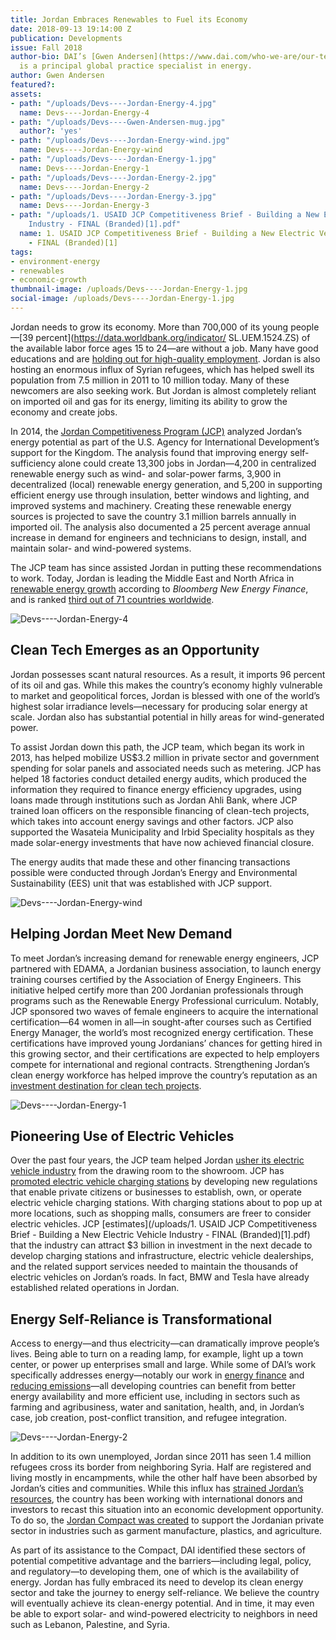 ```yaml
---
title: Jordan Embraces Renewables to Fuel its Economy
date: 2018-09-13 19:14:00 Z
publication: Developments
issue: Fall 2018
author-bio: DAI’s [Gwen Andersen](https://www.dai.com/who-we-are/our-team/gwen-andersen)
  is a principal global practice specialist in energy.
author: Gwen Andersen
featured?: 
assets:
- path: "/uploads/Devs----Jordan-Energy-4.jpg"
  name: Devs----Jordan-Energy-4
- path: "/uploads/Devs----Gwen-Andersen-mug.jpg"
  author?: 'yes'
- path: "/uploads/Devs----Jordan-Energy-wind.jpg"
  name: Devs----Jordan-Energy-wind
- path: "/uploads/Devs----Jordan-Energy-1.jpg"
  name: Devs----Jordan-Energy-1
- path: "/uploads/Devs----Jordan-Energy-2.jpg"
  name: Devs----Jordan-Energy-2
- path: "/uploads/Devs----Jordan-Energy-3.jpg"
  name: Devs----Jordan-Energy-3
- path: "/uploads/1. USAID JCP Competitiveness Brief - Building a New Electric Vehicle
    Industry - FINAL (Branded)[1].pdf"
  name: 1. USAID JCP Competitiveness Brief - Building a New Electric Vehicle Industry
    - FINAL (Branded)[1]
tags:
- environment-energy
- renewables
- economic-growth
thumbnail-image: /uploads/Devs----Jordan-Energy-1.jpg
social-image: /uploads/Devs----Jordan-Energy-1.jpg
---
```


Jordan needs to grow its economy. More than 700,000 of its young people—[39 percent](https://data.worldbank.org/indicator/ SL.UEM.1524.ZS) of the available labor force ages 15 to 24—are without a job. Many have good educations and are [holding out for high-quality employment](http://dai-global-developments.com/articles/addressing-jordans-youth-unemployment-bubble-usaid-program-aligns-workforce-with-emerging-opportunities/). Jordan is also hosting an enormous influx of Syrian refugees, which has helped swell its population from 7.5 million in 2011 to 10 million today. Many of these newcomers are also seeking work. But Jordan is almost completely reliant on imported oil and gas for its energy, limiting its ability to grow the economy and create jobs.




In 2014, the [Jordan Competitiveness Program (JCP)](https://www.dai.com/our-work/projects/jordan-competitiveness-program-jcp) analyzed Jordan’s energy potential as part of the U.S. Agency for International Development’s support for the Kingdom. The analysis found that improving energy self-sufficiency alone could create 13,300 jobs in Jordan—4,200 in centralized renewable energy such as wind- and solar-power farms, 3,900 in decentralized (local) renewable energy generation, and 5,200 in supporting efficient energy use through insulation, better windows and lighting, and improved systems and machinery. Creating these renewable energy sources is projected to save the country 3.1 million barrels annually in imported oil. The analysis also documented a 25 percent average annual increase in demand for engineers and technicians to design, install, and maintain solar- and wind-powered systems.

The JCP team has since assisted Jordan in putting these recommendations to work. Today, Jordan is leading the Middle East and North Africa in [renewable energy growth](https://about.bnef.com/new-energy-outlook/) according to *Bloomberg New Energy Finance*, and is ranked [third out of 71 countries worldwide](http://global-climatescope.org/en/country/jordan/#/enabling-framework). 

![Devs----Jordan-Energy-4](/uploads/Devs----Jordan-Energy-4.jpg "The Oasis500 CleanTech bootcamp assisted by the USAID Jordan Competitiveness Program promoted startups and facilitated access to investors.") 

## Clean Tech Emerges as an Opportunity 

Jordan possesses scant natural resources. As a result, it imports 96 percent of its oil and gas. While this makes the country’s economy highly vulnerable to market and geopolitical forces, Jordan is blessed with one of the world’s highest solar irradiance levels—necessary for producing solar energy at scale. Jordan also has substantial potential in hilly areas for wind-generated power.

To assist Jordan down this path, the JCP team, which began its work in 2013, has helped mobilize US$3.2 million in private sector and government spending for solar panels and associated needs such as metering. JCP has helped 18 factories conduct detailed energy audits, which produced the information they required to finance energy efficiency upgrades, using loans made through institutions such as Jordan Ahli Bank, where JCP trained loan officers on the responsible financing of clean-tech projects, which takes into account energy savings and other factors. JCP also supported the Wasateia Municipality and Irbid Speciality hospitals as they made solar-energy investments that have now achieved financial closure.

The energy audits that made these and other financing transactions possible were conducted through Jordan’s Energy and Environmental Sustainability (EES) unit that was established with JCP support.

![Devs----Jordan-Energy-wind](/uploads/Devs----Jordan-Energy-wind.jpg "The Tafila Wind Farm was built with International Finance Corporation support and inaugurated by the Kingdom of Jordan in 2015. It produces enough energy to power 80,000 homes. Photo: Dominic Chavez/IFC.") 

## Helping Jordan Meet New Demand 

To meet Jordan’s increasing demand for renewable energy engineers, JCP partnered with EDAMA, a Jordanian business association, to launch energy training courses certified by the Association of Energy Engineers. This initiative helped certify more than 200 Jordanian professionals through programs such as the Renewable Energy Professional curriculum. Notably, JCP sponsored two waves of female engineers to acquire the international certification—64 women in all—in sought-after courses such as Certified Energy Manager, the world’s most recognized energy certification. These certifications have improved young Jordanians’ chances for getting hired in this growing sector, and their certifications are expected to help employers compete for international and regional contracts. Strengthening Jordan’s clean energy workforce has helped improve the country’s reputation as an [investment destination for clean tech projects](https://oxfordbusinessgroup.com/news/jordan-sees-rising-investment-clean-technology).

![Devs----Jordan-Energy-1](/uploads/Devs----Jordan-Energy-1.jpg "The first electric vehicle charging station in Jordan was unveiled at the King Hussein Business Park.") 

## Pioneering Use of Electric Vehicles

Over the past four years, the JCP team helped Jordan [usher its electric vehicle industry](https://www.youtube.com/watch?v=0DKmx1WV33o) from the drawing room to the showroom. JCP has [promoted electric vehicle charging stations](http://dai-global-developments.com/articles/plugging-in-to-jordans-rising-demand-for-electric-cars/) by developing new regulations that enable private citizens or businesses to establish, own, or operate electric vehicle charging stations. With charging stations about to pop up at more locations, such as shopping malls, consumers are freer to consider electric vehicles. JCP [estimates](/uploads/1. USAID JCP Competitiveness Brief - Building a New Electric Vehicle Industry - FINAL (Branded)[1].pdf) that the industry can attract $3 billion in investment in the next decade to develop charging stations and infrastructure, electric vehicle dealerships, and the related support services needed to maintain the thousands of electric vehicles on Jordan’s roads. In fact, BMW and Tesla have already established related operations in Jordan.

<script id="infogram_0__/M9rxRCfGfQANrLXKqrS4" title="Jordan Electric Vehicles" src="https://e.infogram.com/js/dist/embed.js?7zI" type="text/javascript"></script>

## Energy Self-Reliance is Transformational 

Access to energy—and thus electricity—can dramatically improve people’s lives. Being able to turn on a reading lamp, for example, light up a town center, or power up enterprises small and large. While some of DAI’s work specifically addresses energy—notably our work in [energy finance](http://dai-global-developments.com/articles/polseff-legacy-lower-energy-bills-for-businesses-across-poland-a-financing-model-to-scale-and-replicate/) and [reducing emissions](http://dai-global-developments.com/articles/helping-eastern-partnership-countries-meet-their-voluntary-commitments-to-reduce-emissions-address-climate-change/)—all developing countries can benefit from better energy availability and more efficient use, including in sectors such as farming and agribusiness, water and sanitation, health, and, in Jordan’s case, job creation, post-conflict transition, and refugee integration.

![Devs----Jordan-Energy-2](/uploads/Devs----Jordan-Energy-2.jpg "Green Job Fair at the Landmark Hotel linked companies that work in the green technology sector with professionals and graduates who have relevant skills.")

In addition to its own unemployed, Jordan since 2011 has seen 1.4 million refugees cross its border from neighboring Syria. Half are registered and living mostly in encampments, while the other half have been absorbed by Jordan’s cities and communities. While this influx has [strained Jordan’s resources](http://dai-global-developments.com/articles/calculating-syrian-refugee-crisis-fiscal-crisis/), the country has been working with international donors and investors to recast this situation into an economic development opportunity. To do so, the [Jordan Compact was created](http://dai-global-developments.com/articles/can-we-keep-the-promisemobilizing-business-on-the-refugee-frontline-in-jordan/) to support the Jordanian private sector in industries such as garment manufacture, plastics, and agriculture.

As part of its assistance to the Compact, DAI identified these sectors of potential competitive advantage and the barriers—including legal, policy, and regulatory—to developing them, one of which is the availability of energy. Jordan has fully embraced its need to develop its clean energy sector and take the journey to energy self-reliance. We believe the country will eventually achieve its clean-energy potential. And in time, it may even be able to export solar- and wind-powered electricity to neighbors in need such as Lebanon, Palestine, and Syria.

